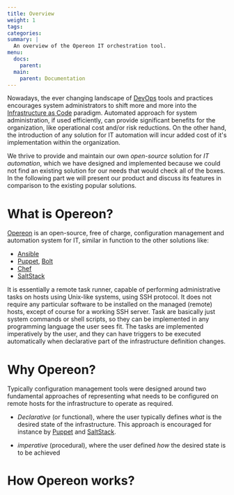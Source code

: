 ```yaml
---
title: Overview
weight: 1
tags:
categories:
summary: |
  An overview of the Opereon IT orchestration tool.
menu:
  docs:
    parent: 
  main:
    parent: Documentation
---
```



Nowadays, the ever changing landscape of [DevOps](https://en.wikipedia.org/wiki/DevOps) tools and practices encourages 
system administrators to shift more and more into the [Infrastructure as Code](https://en.wikipedia.org/wiki/Infrastructure_as_code)
paradigm. Automated approach for system administration, if used efficiently, can provide significant benefits for the 
organization, like operational cost and/or risk reductions. On the other hand, the introduction of any solution 
for IT automation will incur added cost of it's implementation within the organization. 

We thrive to provide and maintain our own *open-source* solution for *IT automation*, which we have designed and 
implemented because we could not find an existing solution for our needs that would check all of the boxes. In the 
following part we will present our product and discuss its features in comparison to the existing popular solutions.  


# What is Opereon?

[Opereon](https://opereon.io) is an open-source, free of charge, configuration management and automation system for IT, 
similar in function to the other solutions like:

- [Ansible](https://www.ansible.com) 
- [Puppet](https://puppet.com), [Bolt](https://puppet.com/products/bolt)
- [Chef](https://www.chef.io)
- [SaltStack](https://www.saltstack.com)

It is essentially a remote task runner, capable of performing administrative tasks on hosts using Unix-like systems, 
using SSH protocol. It does not require any particular software to be installed on the managed (remote) hosts, except 
of course for a working SSH server. Task are basically just system commands or shell scripts, so they can be implemented
in any programming language the user sees fit. The tasks are implemented imperatively by the user, and they can have 
triggers to be executed automatically when declarative part of the infrastructure definition changes. 


# Why Opereon?

Typically configuration management tools were designed around two fundamental approaches of representing what needs to be
configured on remote hosts for the infrastructure to operate as required. 
 
- *Declarative* (or functional), where the user typically defines *what* is the desired state of the infrastructure. 
  This approach is encouraged for instance by [Puppet](https://puppet.com) and [SaltStack](https://www.saltstack.com). 
      
- *imperative* (procedural), where the user defined *how* the desired state is to be achieved  


# How Opereon works?



